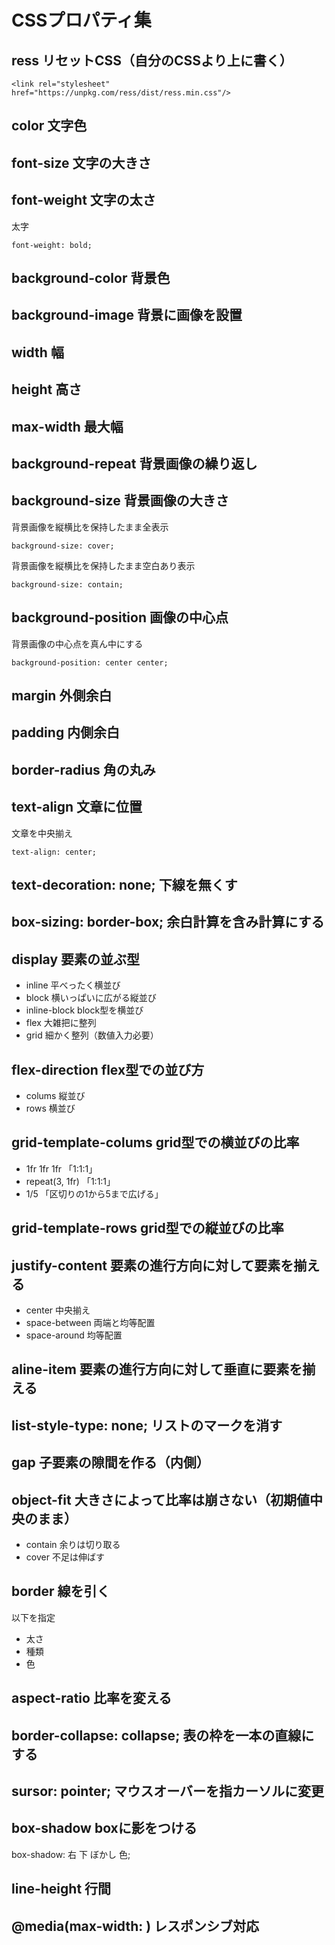 # CSSプロパティ集

## ress リセットCSS（自分のCSSより上に書く）
`<link rel="stylesheet" href="https://unpkg.com/ress/dist/ress.min.css"/>`


## color	文字色

## font-size	文字の大きさ

## font-weight	文字の太さ
太字

`font-weight: bold;`

## background-color	背景色

## background-image	背景に画像を設置

## width	幅

## height	高さ

## max-width	最大幅

## background-repeat	背景画像の繰り返し

## background-size	背景画像の大きさ
背景画像を縦横比を保持したまま全表示

`background-size: cover;`

背景画像を縦横比を保持したまま空白あり表示

`background-size: contain;`

## background-position	画像の中心点
背景画像の中心点を真ん中にする

`background-position: center center;`

## margin	外側余白

## padding	内側余白

## border-radius	角の丸み

## text-align	文章に位置
文章を中央揃え

`text-align: center;`

## text-decoration: none;	下線を無くす

## box-sizing: border-box;	余白計算を含み計算にする

## display 要素の並ぶ型
- inline 平べったく横並び
- block 横いっぱいに広がる縦並び
- inline-block block型を横並び
- flex 大雑把に整列
- grid 細かく整列（数値入力必要）

## flex-direction flex型での並び方
- colums 縦並び
- rows 横並び

## grid-template-colums grid型での横並びの比率
- 1fr 1fr 1fr 「1:1:1」
- repeat(3, 1fr) 「1:1:1」
- 1/5 「区切りの1から5まで広げる」

## grid-template-rows grid型での縦並びの比率

## justify-content 要素の進行方向に対して要素を揃える
- center 中央揃え
- space-between 両端と均等配置
- space-around 均等配置

## aline-item 要素の進行方向に対して垂直に要素を揃える

## list-style-type: none; リストのマークを消す

## gap 子要素の隙間を作る（内側）

## object-fit 大きさによって比率は崩さない（初期値中央のまま）
- contain 余りは切り取る
- cover 不足は伸ばす

## border 線を引く
以下を指定
- 太さ
- 種類
- 色

## aspect-ratio 比率を変える

## border-collapse: collapse; 表の枠を一本の直線にする

## sursor: pointer; マウスオーバーを指カーソルに変更

## box-shadow boxに影をつける
box-shadow: 右 下 ぼかし 色;

## line-height 行間

## @media(max-width: ) レスポンシブ対応

